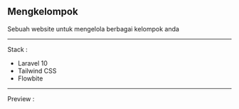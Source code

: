 ## Mengkelompok

Sebuah website untuk mengelola berbagai kelompok anda

---
Stack :

   -  Laravel 10
   -  Tailwind CSS
   -  Flowbite

---
Preview :

